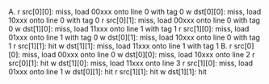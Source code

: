 A.
r src[0][0]: miss, load 00xxx onto line 0 with tag 0
w dst[0][0]: miss, load 10xxx onto line 0 with tag 0
r src[0][1]: miss, load 00xxx onto line 0 with tag 0
w dst[1][0]: miss, load 11xxx onto line 1 with tag 1
r src[1][0]: miss, load 01xxx onto line 1 with tag 0
w dst[0][1]: miss, load 10xxx onto line 0 with tag 1
r src[1][1]: hit
w dst[1][1]: miss, load 11xxx onto line 1 with tag 1
B.
r src[0][0]: miss, load 00xxx onto line 0
w dst[0][0]: miss, load 10xxx onto line 2
r src[0][1]: hit
w dst[1][0]: miss, load 11xxx onto line 3
r src[1][0]: miss, load 01xxx onto line 1
w dst[0][1]: hit
r src[1][1]: hit
w dst[1][1]: hit
